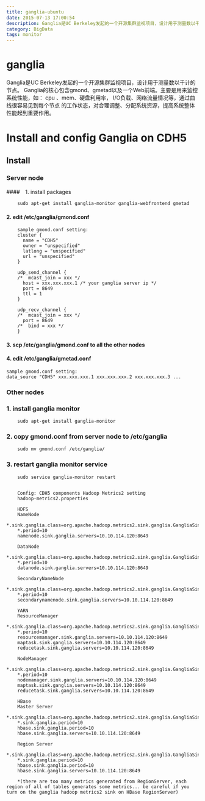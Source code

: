 ```yaml
---
title: ganglia-ubuntu
date: 2015-07-13 17:00:54
description: Ganglia是UC Berkeley发起的一个开源集群监视项目，设计用于测量数以千计的节点。
category: BigData
tags: monitor
---
```


# ganglia 
   Ganglia是UC Berkeley发起的一个开源集群监视项目，设计用于测量数以千计的节点。
   Ganglia的核心包含gmond、gmetad以及一个Web前端。主要是用来监控系统性能，如：
   cpu 、mem、硬盘利用率， I/O负载、网络流量情况等，通过曲线很容易见到每个节点
   的工作状态，对合理调整、分配系统资源，提高系统整体性能起到重要作用。

# Install and config Ganglia on CDH5
## Install

### Server node

####　1. install packages
```
	sudo apt-get install ganglia-monitor ganglia-webfrontend gmetad
```

#### 2. edit /etc/ganglia/gmond.conf
```
	sample gmond.conf setting:
	cluster {
	  name = "CDH5"
	  owner = "unspecified"
	  latlong = "unspecified"
	  url = "unspecified"
	}

	udp_send_channel {
	/*  mcast_join = xxx */
	  host = xxx.xxx.xxx.1 /* your ganglia server ip */
	  port = 8649
	  ttl = 1
	}

	udp_recv_channel {
	/*  mcast_join = xxx */
	  port = 8649
	/*  bind = xxx */
	}
```
	
#### 3. scp /etc/ganglia/gmond.conf to all the other nodes

#### 4. edit /etc/ganglia/gmetad.conf
	
	sample gmond.conf setting:
	data_source "CDH5" xxx.xxx.xxx.1 xxx.xxx.xxx.2 xxx.xxx.xxx.3 ...


### Other nodes

### 1. install ganglia monitor
```	
	sudo apt-get install ganglia-monitor
```

### 2. copy gmond.conf from server node to /etc/ganglia
```	
	sudo mv gmond.conf /etc/ganglia/
```

### 3. restart ganglia monitor service
```	
	sudo service ganglia-monitor restart


	Config: CDH5 components Hadoop Metrics2 setting
	hadoop-metrics2.properties

	HDFS
	NameNode
	*.sink.ganglia.class=org.apache.hadoop.metrics2.sink.ganglia.GangliaSink31
	*.period=10
	namenode.sink.ganglia.servers=10.10.114.120:8649

	DataNode
	*.sink.ganglia.class=org.apache.hadoop.metrics2.sink.ganglia.GangliaSink31
	*.period=10
	datanode.sink.ganglia.servers=10.10.114.120:8649

	SecondaryNameNode
	*.sink.ganglia.class=org.apache.hadoop.metrics2.sink.ganglia.GangliaSink31
	*.period=10
	secondarynamenode.sink.ganglia.servers=10.10.114.120:8649

	YARN
	ResourceManager
	*.sink.ganglia.class=org.apache.hadoop.metrics2.sink.ganglia.GangliaSink31
	*.period=10
	resourcemanager.sink.ganglia.servers=10.10.114.120:8649
	maptask.sink.ganglia.servers=10.10.114.120:8649 
	reducetask.sink.ganglia.servers=10.10.114.120:8649

	NodeManager
	*.sink.ganglia.class=org.apache.hadoop.metrics2.sink.ganglia.GangliaSink31
	*.period=10
	nodemanager.sink.ganglia.servers=10.10.114.120:8649
	maptask.sink.ganglia.servers=10.10.114.120:8649 
	reducetask.sink.ganglia.servers=10.10.114.120:8649

	HBase
	Master Server
	*.sink.ganglia.class=org.apache.hadoop.metrics2.sink.ganglia.GangliaSink31
	*.sink.ganglia.period=10
	hbase.sink.ganglia.period=10
	hbase.sink.ganglia.servers=10.10.114.120:8649

	Region Server
	*.sink.ganglia.class=org.apache.hadoop.metrics2.sink.ganglia.GangliaSink31
	*.sink.ganglia.period=10
	hbase.sink.ganglia.period=10
	hbase.sink.ganglia.servers=10.10.114.120:8649

	*(there are too many metrics generated from RegionServer, each region of all of tables generates some metrics... be careful if you turn on the ganglia hadoop metrics2 sink on HBase RegionServer)
```

